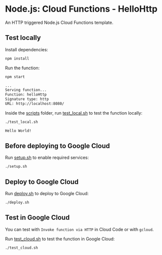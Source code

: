 # Node.js: Cloud Functions - HelloHttp

 An HTTP triggered Node.js Cloud Functions template.

## Test locally

Install dependencies:

```sh
npm install
```

Run the function:

```sh
npm start

...
Serving function...
Function: helloHttp
Signature type: http
URL: http://localhost:8080/
```

Inside the [scripts](scripts) folder, run [test_local.sh](scripts/test.sh) to
test the function locally:

```sh
./test_local.sh

Hello World!
```

## Before deploying to Google Cloud

Run [setup.sh](scripts/setup.sh) to enable required services:

```sh
./setup.sh
```

## Deploy to Google Cloud

Run [deploy.sh](scripts/deploy.sh) to deploy to Google Cloud:

```sh
./deploy.sh
```

## Test in Google Cloud

You can test with `Invoke function via HTTP` in Cloud Code or with `gcloud`.

Run [test_cloud.sh](scripts/test_cloud.sh) to test the function in Google Cloud:

```sh
./test_cloud.sh
```
